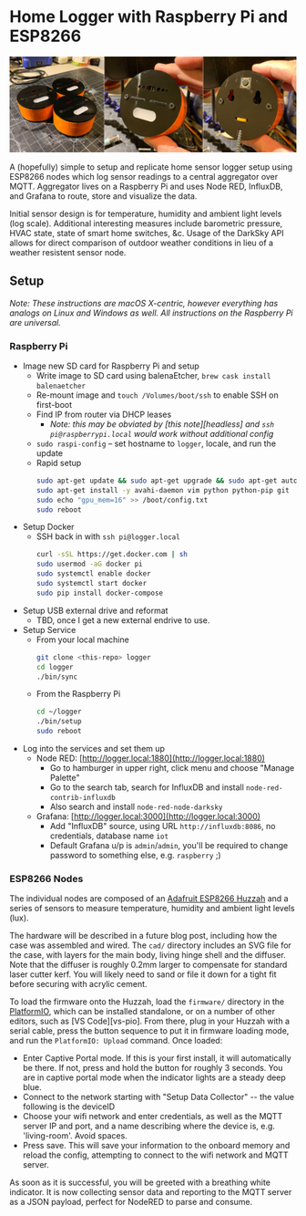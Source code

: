 # Home Logger with Raspberry Pi and ESP8266

![hardware photos](https://raw.githubusercontent.com/sethvoltz/data-logger/master/media/header.jpg)

A (hopefully) simple to setup and replicate home sensor logger setup using ESP8266 nodes which log
sensor readings to a central aggregator over MQTT. Aggregator lives on a Raspberry Pi and uses
Node RED, InfluxDB, and Grafana to route, store and visualize the data.

Initial sensor design is for temperature, humidity and ambient light levels (log scale). Additional
interesting measures include barometric pressure, HVAC state, state of smart home switches, &c.
Usage of the DarkSky API allows for direct comparison of outdoor weather conditions in lieu of a
weather resistent sensor node.

## Setup

_Note: These instructions are macOS X-centric, however everything has analogs on Linux and Windows
as well. All instructions on the Raspberry Pi are universal._

### Raspberry Pi

* Image new SD card for Raspberry Pi and setup
  * Write image to SD card using balenaEtcher, `brew cask install balenaetcher`
  * Re-mount image and `touch /Volumes/boot/ssh` to enable SSH on first-boot
  * Find IP from router via DHCP leases
    * _Note: this may be obviated by [this note][headless] and `ssh pi@raspberrypi.local` would
      work without additional config_
  * `sudo raspi-config` – set hostname to `logger`, locale, and run the update
  * Rapid setup
    ```bash
    sudo apt-get update && sudo apt-get upgrade && sudo apt-get autoremove
    sudo apt-get install -y avahi-daemon vim python python-pip git
    sudo echo "gpu_mem=16" >> /boot/config.txt
    sudo reboot
    ```
* Setup Docker
  * SSH back in with `ssh pi@logger.local`
    ```bash
    curl -sSL https://get.docker.com | sh
    sudo usermod -aG docker pi
    sudo systemctl enable docker
    sudo systemctl start docker
    sudo pip install docker-compose
    ```
* Setup USB external drive and reformat
  * TBD, once I get a new external endrive to use.
* Setup Service
  * From your local machine
    ```bash
    git clone <this-repo> logger
    cd logger
    ./bin/sync
    ```
  * From the Raspberry Pi
    ```bash
    cd ~/logger
    ./bin/setup
    sudo reboot
    ```
* Log into the services and set them up
  * Node RED: [http://logger.local:1880](http://logger.local:1880)
    * Go to hamburger in upper right, click menu and choose "Manage Palette"
    * Go to the search tab, search for InfluxDB and install `node-red-contrib-influxdb`
    * Also search and install `node-red-node-darksky`
  * Grafana: [http://logger.local:3000](http://logger.local:3000)
    * Add "InfluxDB" source, using URL `http://influxdb:8086`, no credentials, database name `iot`
    * Default Grafana u/p is `admin`/`admin`, you'll be required to change password to something else, e.g. `raspberry` ;)

### ESP8266 Nodes

The individual nodes are composed of an [Adafruit ESP8266 Huzzah][huzzah] and a series of sensors
to measure temperature, humidity and ambient light levels (lux).

The hardware will be described in a future blog post, including how the case was assembled and
wired. The `cad/` directory includes an SVG file for the case, with layers for the main body, living
hinge shell and the diffuser. Note that the diffuser is roughly 0.2mm larger to compensate for
standard laser cutter kerf. You will likely need to sand or file it down for a tight fit before
securing with acrylic cement.

To load the firmware onto the Huzzah, load the `firmware/` directory in the [PlatformIO][pio], which
can be installed standalone, or on a number of other editors, such as [VS Code][vs-pio]. From there,
plug in your Huzzah with a serial cable, press the button sequence to put it in firmware loading
mode, and run the `PlatformIO: Upload` command. Once loaded:

[huzzah]: https://www.adafruit.com/product/2471
[pio]: https://platformio.org/
[vs-ide]: https://platformio.org/install/ide?install=vscode

* Enter Captive Portal mode. If this is your first install, it will automatically be there. If not,
  press and hold the button for roughly 3 seconds. You are in captive portal mode when the indicator
  lights are a steady deep blue.
* Connect to the network starting with "Setup Data Collector" -- the value following is the deviceID
* Choose your wifi network and enter credentials, as well as the MQTT server IP and port, and a
  name describing where the device is, e.g. 'living-room'. Avoid spaces.
* Press save. This will save your information to the onboard memory and reload the config,
  attempting to connect to the wifi network and MQTT server.

As soon as it is successful, you will be greeted with a breathing white indicator. It is now
collecting sensor data and reporting to the MQTT server as a JSON payload, perfect for NodeRED to
parse and consume.
